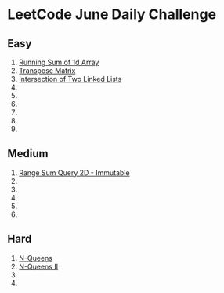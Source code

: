 # LeetCode June Daily Challenge

## Easy
1) [Running Sum of 1d Array](https://github.com/SmartOven/Java/tree/main/LeetCode/DailyChallenge/June/src/Day1)
2) [Transpose Matrix](https://github.com/SmartOven/Java/tree/main/LeetCode/DailyChallenge/June/src/Day2)
3) [Intersection of Two Linked Lists](https://github.com/SmartOven/Java/tree/main/LeetCode/DailyChallenge/June/src/Day6)
3) [](https://github.com/SmartOven/Java/tree/main/LeetCode/DailyChallenge/June/src/Day)
3) [](https://github.com/SmartOven/Java/tree/main/LeetCode/DailyChallenge/June/src/Day)
3) [](https://github.com/SmartOven/Java/tree/main/LeetCode/DailyChallenge/June/src/Day)
3) [](https://github.com/SmartOven/Java/tree/main/LeetCode/DailyChallenge/June/src/Day)
3) [](https://github.com/SmartOven/Java/tree/main/LeetCode/DailyChallenge/June/src/Day)
3) [](https://github.com/SmartOven/Java/tree/main/LeetCode/DailyChallenge/June/src/Day)

## Medium
1) [Range Sum Query 2D - Immutable](https://github.com/SmartOven/Java/tree/main/LeetCode/DailyChallenge/June/src/Day3)
1) [](https://github.com/SmartOven/Java/tree/main/LeetCode/DailyChallenge/June/src/Day)
1) [](https://github.com/SmartOven/Java/tree/main/LeetCode/DailyChallenge/June/src/Day)
1) [](https://github.com/SmartOven/Java/tree/main/LeetCode/DailyChallenge/June/src/Day)
1) [](https://github.com/SmartOven/Java/tree/main/LeetCode/DailyChallenge/June/src/Day)
1) [](https://github.com/SmartOven/Java/tree/main/LeetCode/DailyChallenge/June/src/Day)

## Hard
1) [N-Queens](https://github.com/SmartOven/Java/tree/main/LeetCode/DailyChallenge/June/src/Day4)
1) [N-Queens II](https://github.com/SmartOven/Java/tree/main/LeetCode/DailyChallenge/June/src/Day5)
1) [](https://github.com/SmartOven/Java/tree/main/LeetCode/DailyChallenge/June/src/Day)
1) [](https://github.com/SmartOven/Java/tree/main/LeetCode/DailyChallenge/June/src/Day)
